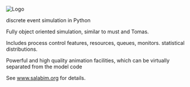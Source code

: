 ![Logo](http://www.salabim.org/salabim_logo_red_black_300px.png)

discrete event simulation in Python

Fully object oriented simulation, similar to must and Tomas.

Includes process control features, resources, queues, monitors. statistical distributions.

Powerful and high quality animation facilities, which can be virtually separated from the model code

See www.salabim.org for details. 
